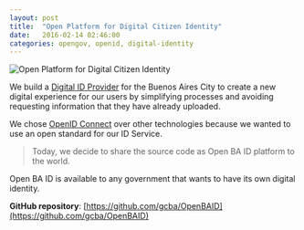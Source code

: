 ```yaml
---
layout: post
title:  "Open Platform for Digital Citizen Identity"
date:   2016-02-14 02:46:00
categories: opengov, openid, digital-identity
---
```


<img src="https://dl.dropboxusercontent.com/u/1147871/openbaid.png" class="center" alt="Open Platform for Digital Citizen Identity">

We build a [Digital ID Provider](https://id.buenosaires.gob.ar/) for the Buenos Aires City to create a new digital experience for our users by simplifying processes and avoiding requesting information that they have already uploaded.

We chose [OpenID Connect](http://openid.net/connect/) over other technologies because we wanted to use an open standard for our ID Service.

> Today, we decide to share the source code as Open BA ID platform to the world.

Open BA ID is available to any government that wants to have its own digital identity.

**GitHub repository**: [https://github.com/gcba/OpenBAID](https://github.com/gcba/OpenBAID)